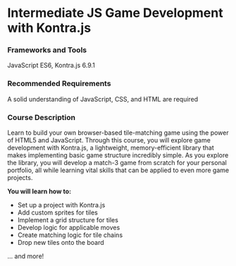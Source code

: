 # Intermediate JS Game Development with Kontra.js

### Frameworks and Tools

JavaScript ES6, Kontra.js 6.9.1

### Recommended Requirements

A solid understanding of JavaScript, CSS, and HTML are required

### Course Description

Learn to build your own browser-based tile-matching game using the power of HTML5 and JavaScript. Through this course, you will explore game development with Kontra.js, a lightweight, memory-efficient library that makes implementing basic game structure incredibly simple. As you explore the library, you will develop a match-3 game from scratch for your personal portfolio, all while learning vital skills that can be applied to even more game projects.

**You will learn how to:**

- Set up a project with Kontra.js
- Add custom sprites for tiles
- Implement a grid structure for tiles
- Develop logic for applicable moves
- Create matching logic for tile chains
- Drop new tiles onto the board

… and more!
